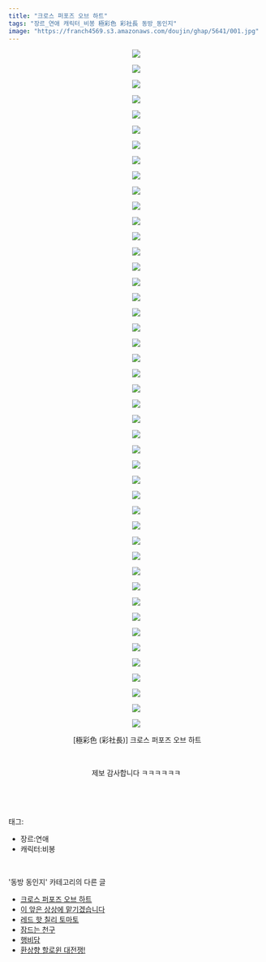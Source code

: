 ```yaml
---
title: "크로스 퍼포즈 오브 하트"
tags: "장르_연애 캐릭터_비봉 極彩色 彩社長 동방_동인지"
image: "https://franch4569.s3.amazonaws.com/doujin/ghap/5641/001.jpg"
---
```

<div class="article">
<p style="text-align: center; clear: none; float: none;"><img src="{{ site.imgserver2 }}/ghap/5641/001.jpg"/></p>
<p style="text-align: center; clear: none; float: none;"><img src="{{ site.imgserver2 }}/ghap/5641/002.jpg"/></p>
<p style="text-align: center; clear: none; float: none;"><img src="{{ site.imgserver2 }}/ghap/5641/003.jpg"/></p>
<p style="text-align: center; clear: none; float: none;"><img src="{{ site.imgserver2 }}/ghap/5641/004.jpg"/></p>
<p style="text-align: center; clear: none; float: none;"><img src="{{ site.imgserver2 }}/ghap/5641/005.jpg"/></p>
<p style="text-align: center; clear: none; float: none;"><img src="{{ site.imgserver2 }}/ghap/5641/006.jpg"/></p>
<p style="text-align: center; clear: none; float: none;"><img src="{{ site.imgserver2 }}/ghap/5641/007.jpg"/></p>
<p style="text-align: center; clear: none; float: none;"><img src="{{ site.imgserver2 }}/ghap/5641/008.jpg"/></p>
<p style="text-align: center; clear: none; float: none;"><img src="{{ site.imgserver2 }}/ghap/5641/009.jpg"/></p>
<p style="text-align: center; clear: none; float: none;"><img src="{{ site.imgserver2 }}/ghap/5641/010.jpg"/></p>
<p style="text-align: center; clear: none; float: none;"><img src="{{ site.imgserver2 }}/ghap/5641/011.jpg"/></p>
<p style="text-align: center; clear: none; float: none;"><img src="{{ site.imgserver2 }}/ghap/5641/012.jpg"/></p>
<p style="text-align: center; clear: none; float: none;"><img src="{{ site.imgserver2 }}/ghap/5641/013.jpg"/></p>
<p style="text-align: center; clear: none; float: none;"><img src="{{ site.imgserver2 }}/ghap/5641/014.jpg"/></p>
<p style="text-align: center; clear: none; float: none;"><img src="{{ site.imgserver2 }}/ghap/5641/015.jpg"/></p>
<p style="text-align: center; clear: none; float: none;"><img src="{{ site.imgserver2 }}/ghap/5641/016.jpg"/></p>
<p style="text-align: center; clear: none; float: none;"><img src="{{ site.imgserver2 }}/ghap/5641/017.jpg"/></p>
<p style="text-align: center; clear: none; float: none;"><img src="{{ site.imgserver2 }}/ghap/5641/018.jpg"/></p>
<p style="text-align: center; clear: none; float: none;"><img src="{{ site.imgserver2 }}/ghap/5641/019.jpg"/></p>
<p style="text-align: center; clear: none; float: none;"><img src="{{ site.imgserver2 }}/ghap/5641/020.jpg"/></p>
<p style="text-align: center; clear: none; float: none;"><img src="{{ site.imgserver2 }}/ghap/5641/021.jpg"/></p>
<p style="text-align: center; clear: none; float: none;"><img src="{{ site.imgserver2 }}/ghap/5641/022.jpg"/></p>
<p style="text-align: center; clear: none; float: none;"><img src="{{ site.imgserver2 }}/ghap/5641/023.jpg"/></p>
<p style="text-align: center; clear: none; float: none;"><img src="{{ site.imgserver2 }}/ghap/5641/024.jpg"/></p>
<p style="text-align: center; clear: none; float: none;"><img src="{{ site.imgserver2 }}/ghap/5641/025.jpg"/></p>
<p style="text-align: center; clear: none; float: none;"><img src="{{ site.imgserver2 }}/ghap/5641/026.jpg"/></p>
<p style="text-align: center; clear: none; float: none;"><img src="{{ site.imgserver2 }}/ghap/5641/027.jpg"/></p>
<p style="text-align: center; clear: none; float: none;"><img src="{{ site.imgserver2 }}/ghap/5641/028.jpg"/></p>
<p style="text-align: center; clear: none; float: none;"><img src="{{ site.imgserver2 }}/ghap/5641/029.jpg"/></p>
<p style="text-align: center; clear: none; float: none;"><img src="{{ site.imgserver2 }}/ghap/5641/030.jpg"/></p>
<p style="text-align: center; clear: none; float: none;"><img src="{{ site.imgserver2 }}/ghap/5641/031.jpg"/></p>
<p style="text-align: center; clear: none; float: none;"><img src="{{ site.imgserver2 }}/ghap/5641/032.jpg"/></p>
<p style="text-align: center; clear: none; float: none;"><img src="{{ site.imgserver2 }}/ghap/5641/033.jpg"/></p>
<p style="text-align: center; clear: none; float: none;"><img src="{{ site.imgserver2 }}/ghap/5641/034.jpg"/></p>
<p style="text-align: center; clear: none; float: none;"><img src="{{ site.imgserver2 }}/ghap/5641/035.jpg"/></p>
<p style="text-align: center; clear: none; float: none;"><img src="{{ site.imgserver2 }}/ghap/5641/036.jpg"/></p>
<p style="text-align: center; clear: none; float: none;"><img src="{{ site.imgserver2 }}/ghap/5641/037.jpg"/></p>
<p style="text-align: center; clear: none; float: none;"><img src="{{ site.imgserver2 }}/ghap/5641/038.jpg"/></p>
<p style="text-align: center; clear: none; float: none;"><img src="{{ site.imgserver2 }}/ghap/5641/039.jpg"/></p>
<p style="text-align: center; clear: none; float: none;"><img src="{{ site.imgserver2 }}/ghap/5641/040.jpg"/></p>
<p style="text-align: center; clear: none; float: none;"><img src="{{ site.imgserver2 }}/ghap/5641/041.jpg"/></p>
<p style="text-align: center; clear: none; float: none;"><img src="{{ site.imgserver2 }}/ghap/5641/042.jpg"/></p>
<p style="text-align: center; clear: none; float: none;"><img src="{{ site.imgserver2 }}/ghap/5641/043.jpg"/></p>
<p style="text-align: center; clear: none; float: none;"><img src="{{ site.imgserver2 }}/ghap/5641/044.jpg"/></p>
<p style="text-align: center; clear: none; float: none;"><img src="{{ site.imgserver2 }}/ghap/5641/045.jpg"/></p>
<p style="text-align: center; clear: none; float: none;"> [極彩色 (彩社長)] 크로스 퍼포즈 오브 하트</p>
<p style="text-align: center; clear: none; float: none;"><br/></p>
<p style="text-align: center; clear: none; float: none;">제보 감사합니다 ㅋㅋㅋㅋㅋㅋ</p>
<p><br/></p>
</div><br/>
<div class="tagTrail">
<p>태그: </p>
<ul>
<li>장르:연애</li>
<li>캐릭터:비봉</li>
</ul>
</div><br/>
<div class="another">
<p>'동방 동인지' 카테고리의 다른 글</p>
<ul>
<li><a href="/ghap_5641">크로스 퍼포즈 오브 하트</a></li>
<li><a href="/ghap_5640">이 앞은 상상에 맡기겠습니다</a></li>
<li><a href="/ghap_5631">레드 핫 칠리 토마토</a></li>
<li><a href="/ghap_5630">잠드는 천구</a></li>
<li><a href="/ghap_5629">행비담</a></li>
<li><a href="/ghap_5628">환상향 할로윈 대전쟁!</a></li>
</ul>
</div><br/>
